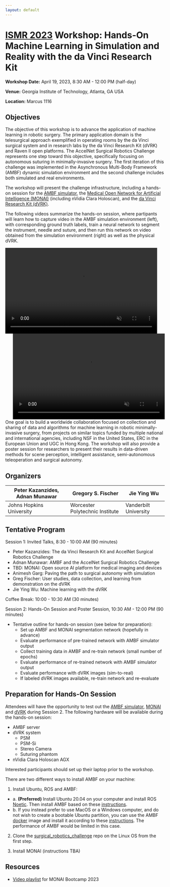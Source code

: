 ```yaml
---
layout: default
---
```


# [ISMR 2023](http://www.ismr.gatech.edu/) Workshop: Hands-On Machine Learning in Simulation and Reality with the da Vinci Research Kit

**Workshop Date:**  April 19, 2023, 8:30 AM - 12:00 PM (half-day)

**Venue:** Georgia Institute of Technology, Atlanta, GA USA

**Location:** Marcus 1116

## Objectives

The objective of this workshop is to advance the application of machine learning in robotic surgery. The primary application domain is the telesurgical approach exemplified in operating rooms by the da Vinci surgical system and in research labs by the da Vinci Research Kit (dVRK) and Raven II open platforms. The AccelNet Surgical Robotics Challenge represents one step toward this objective, specifically focusing on autonomous suturing in minimally-invasive surgery. The first iteration of this challenge was implemented in the Asynchronous Multi-Body Framework (AMBF) dynamic simulation environment and the second challenge includes both simulated and real environments.

The workshop will present the challenge infrastructure, including a hands-on session for the [AMBF simulator](https://github.com/WPI-AIM/ambf), the [Medical Open Network for Artificial Intelligence (MONAI)](https://monai.io/) (including nVidia Clara Holoscan), and the [da Vinci Research Kit (dVRK)](https://github.com/jhu-dvrk/sawIntuitiveResearchKit/wiki).

The following videos summarize the hands-on session, where partipants will learn how to capture video in the AMBF simulation environment (left), with corresponding ground truth labels, train a neural network to segment the instrument, needle and suture, and then run this network on video obtained from the simulation environment (right) as well as the physical dVRK.

<div style="float:left; margin-right:25px">
<video width="480" height="270" autoplay muted loop>
  <source type="video/gif" src="/images/InputVideo.gif">
Your browser does not support the video tag.
</video></div>

<div style="float:right; margin-left:25px">
<video width="480" height="270" autoplay muted loop>
  <source type="video/gif" src="/images/OutputVideo.gif">
Your browser does not support the video tag.
</video></div>

One goal is to build a worldwide collaboration focused on collection and sharing of data and algorithms for machine learning in robotic minimally-invasive surgery, from projects on similar topics funded by multiple national and international agencies, including NSF in the United States, ERC in the European Union and UGC in Hong Kong. The workshop will also provide a poster session for researchers to present their results in data-driven methods for scene perception, intelligent assistance, semi-autonomous teleoperation and surgical autonomy.


## Organizers

| Peter Kazanzides, Adnan Munawar    | Gregory S. Fischer              | Jie Ying Wu           |
|------------------------------------|---------------------------------|-----------------------|
| Johns Hopkins University           | Worcester Polytechnic Institute | Vanderbilt University |

## Tentative Program

Session 1:  Invited Talks, 8:30 - 10:00 AM (90 minutes)
  * Peter Kazanzides:  The da Vinci Research Kit and AccelNet Surgical Robotics Challenge
  * Adnan Munawar:  AMBF and the AccelNet Surgical Robotics Challenge
  * TBD:  MONAI:  Open source AI platform for medical imaging and devices
  * Animesh Garg:  Paving the path to surgical autonomy with simulation
  * Greg Fischer:  User studies, data collection, and learning from demonstration on the dVRK
  * Jie Ying Wu:  Machine learning with the dVRK

Coffee Break:  10:00 - 10:30 AM (30 minutes)

Session 2:  Hands-On Session and Poster Session, 10:30 AM - 12:00 PM (90 minutes)
  * Tentative outline for hands-on session (see below for preparation):
    * Set up AMBF and MONAI segmentation network (hopefully in advance)
    * Evaluate performance of pre-trained network with AMBF simulator output
    * Collect training data in AMBF and re-train network (small number of epochs)
    * Evaluate performance of re-trained network with AMBF simulator output
    * Evaluate performance with dVRK images (sim-to-real)
    * If labeled dVRK images available, re-train network and re-evaluate

## Preparation for Hands-On Session

Attendees will have the opportunity to test out the [AMBF simulator](https://github.com/WPI-AIM/ambf),
[MONAI](https://monai.io/) and [dVRK](https://github.com/jhu-dvrk/sawIntuitiveResearchKit/wiki) during Session 2.
The following hardware will be available during the hands-on session:

  * AMBF server
  * dVRK system
    * PSM
    * PSM-Si
    * Stereo Camera
    * Suturing phantom
  * nVidia Clara Holoscan AGX

Interested participants should set up their laptop prior to the workshop.

There are two different ways to install AMBF on your machine:

  1. Install Ubuntu, ROS and AMBF:
   * a. **(Preferred)** Install Ubuntu 20.04 on your computer and install ROS [Noetic](http://wiki.ros.org/ROS/Installation). Then install AMBF based on these [instructions](https://github.com/WPI-AIM/ambf/blob/ambf-2.0/README.md).
   * b. If you instead prefer to use MacOS or a Windows computer, and do not wish to create a bootable Ubuntu partition, you can use the AMBF [docker](https://github.com/collaborative-robotics/docker-ambf) image and install it according to these [instructions](https://github.com/collaborative-robotics/docker-ambf). The performance of AMBF would be limited in this case.
  
  2. Clone the [surgical_robotics_challenge](https://github.com/collaborative-robotics/surgical_robotics_challenge) repo on the Linux OS from the first step.

  3. Install MONAI (instructions TBA)

## Resources

  * [Video playlist](https://www.youtube.com/playlist?list=PLtoSVSQ2XzyAJAGzaHF0nUIkav0BnxhrJ) for MONAI Bootcamp 2023
